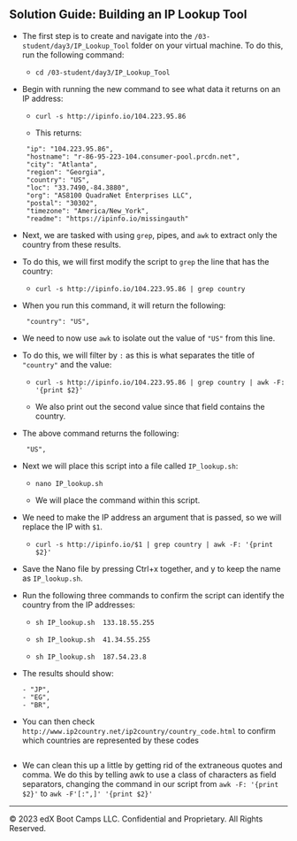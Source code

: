 ## Solution Guide: Building an IP Lookup Tool

- The first step is to create and navigate into the `/03-student/day3/IP_Lookup_Tool` folder on your virtual machine. To do this, run the following command:
 
  - `cd /03-student/day3/IP_Lookup_Tool`
       
- Begin with running the new command to see what data it returns on an IP address:

  - `curl -s http://ipinfo.io/104.223.95.86`
       
   - This returns:
  
   ```{
    "ip": "104.223.95.86",
    "hostname": "r-86-95-223-104.consumer-pool.prcdn.net",
    "city": "Atlanta",
    "region": "Georgia",
    "country": "US",
    "loc": "33.7490,-84.3880",
    "org": "AS8100 QuadraNet Enterprises LLC",
    "postal": "30302",
    "timezone": "America/New_York",
    "readme": "https://ipinfo.io/missingauth"
    ```

- Next, we are tasked with using `grep`, pipes, and `awk` to extract only the country from these results.

- To do this, we will first modify the script to `grep` the line that has the country:

   - `curl -s http://ipinfo.io/104.223.95.86 | grep country`

- When you run this command, it will return the following:

  ```
   "country": "US", 
   ```
    
- We need to now use `awk` to isolate out the value of `"US"` from this line.

- To do this, we will filter by `:` as this is what separates the title of `"country"` and the value:

  - `curl -s http://ipinfo.io/104.223.95.86 | grep country | awk -F: '{print $2}'`
    
  - We also print out the second value since that field contains the country.

- The above command returns the following:

   ```
    "US",
   ```

- Next we will place this script into a file called `IP_lookup.sh`:

   - `nano IP_lookup.sh`
     
    - We will place the command within this script.

-  We need to make the IP address an argument that is passed, so we will replace the IP with `$1`.

   - `curl -s http://ipinfo.io/$1 | grep country | awk -F: '{print $2}'`
        
- Save the Nano file by pressing Ctrl+x together, and y to keep the name as `IP_lookup.sh`.

- Run the following three commands to confirm the script can identify the country from the IP addresses:

   - `sh IP_lookup.sh  133.18.55.255`

   - `sh IP_lookup.sh  41.34.55.255`

   - `sh IP_lookup.sh  187.54.23.8`
     
- The results should show:

  ```
  - "JP",
  - "EG",
  - "BR",

- You can then check `http://www.ip2country.net/ip2country/country_code.html` to confirm which countries are represented by these codes
  ```

- We can clean this up a little by getting rid of the extraneous quotes and comma. We do this by telling awk to use a class of characters as field separators, changing the command in our script from `awk -F: '{print $2}'` to `awk -F'[:",]' '{print $2}'`

---

© 2023 edX Boot Camps LLC. Confidential and Proprietary. All Rights Reserved.
